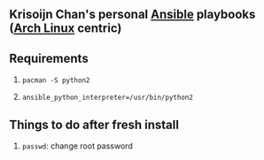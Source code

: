 ## Krisoijn Chan's personal [Ansible] playbooks ([Arch Linux] centric)

## Requirements

1. `pacman -S python2`

2. `ansible_python_interpreter=/usr/bin/python2`

## Things to do after fresh install

1. `passwd`: change root password

[Ansible]: http://ansible.cc/
[Arch Linux]: https://www.archlinux.org/
